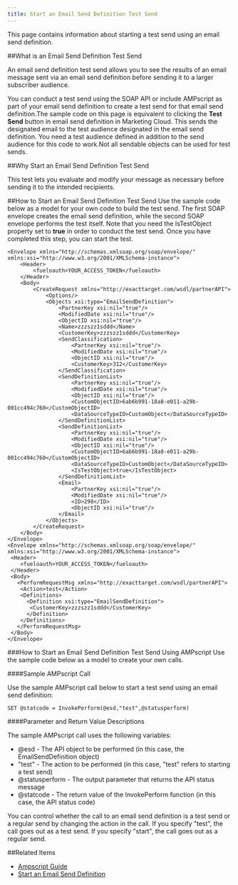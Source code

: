 ```yaml
---
title: Start an Email Send Definition Test Send
---
```

<p>This page contains information  about starting a test send using an email send definition.</p>

##What is an Email Send Definition Test Send
<p>An email send definition test send allows you to see the results of an email message sent via an email send definition before sending it to a larger subscriber audience.</p>
<p>You can conduct a test send using the SOAP API or include AMPscript as part of your email send definition to create a test send for that email send definition.The sample code on this page is equivalent to clicking the <strong>Test Send</strong> button in email send definition in Marketing Cloud. This sends the designated email to the test audience designated in the email send definition. You need a test audience defined in addition to the send audience for this code to work.Not all sendable objects can be used for test sends.</p>

##Why Start an Email Send Definition Test Send
<p>This test lets you evaluate and modify your message as necessary before sending it to the intended recipients.</p>

##How to Start an Email Send Definition Test Send
Use the sample code below as a model for your own code to build the test send. The first SOAP envelope creates the email send definition, while the second SOAP envelope performs the test itself. Note that you need the IsTestObject property set to <strong>true</strong> in order to conduct the test send. Once you have completed this step, you can start the test.

```
<Envelope xmlns="http://schemas.xmlsoap.org/soap/envelope/" xmlns:xsi="http://www.w3.org/2001/XMLSchema-instance">
	<Header>
		<fueloauth>YOUR_ACCESS_TOKEN</fueloauth>
	</Header>
	<Body>
		<CreateRequest xmlns="http://exacttarget.com/wsdl/partnerAPI">
			<Options/>
			<Objects xsi:type="EmailSendDefinition">
				<PartnerKey xsi:nil="true"/>
				<ModifiedDate xsi:nil="true"/>
				<ObjectID xsi:nil="true"/>
				<Name>zzzszz1sddd</Name>
				<CustomerKey>zzzszz1sddd</CustomerKey>
				<SendClassification>
					<PartnerKey xsi:nil="true"/>
					<ModifiedDate xsi:nil="true"/>
					<ObjectID xsi:nil="true"/>
					<CustomerKey>312</CustomerKey>
				</SendClassification>
				<SendDefinitionList>
					<PartnerKey xsi:nil="true"/>
					<ModifiedDate xsi:nil="true"/>
					<ObjectID xsi:nil="true"/>
					<CustomObjectID>6ab6b991-18a8-e011-a29b-001cc494c760</CustomObjectID>
					<DataSourceTypeID>CustomObject</DataSourceTypeID>
				</SendDefinitionList>
				<SendDefinitionList>
					<PartnerKey xsi:nil="true"/>
					<ModifiedDate xsi:nil="true"/>
					<ObjectID xsi:nil="true"/>
					<CustomObjectID>6ab6b991-18a8-e011-a29b-001cc494c760</CustomObjectID>
					<DataSourceTypeID>CustomObject</DataSourceTypeID>
					<IsTestObject>true</IsTestObject>
				</SendDefinitionList>
				<Email>
					<PartnerKey xsi:nil="true"/>
					<ModifiedDate xsi:nil="true"/>
					<ID>298</ID>
					<ObjectID xsi:nil="true"/>
				</Email>
			</Objects>
		</CreateRequest>
	</Body>
</Envelope>
<Envelope xmlns="http://schemas.xmlsoap.org/soap/envelope/" xmlns:xsi="http://www.w3.org/2001/XMLSchema-instance">
 <Header>
  	<fueloauth>YOUR_ACCESS_TOKEN</fueloauth>
 </Header>
 <Body>
   <PerformRequestMsg xmlns="http://exacttarget.com/wsdl/partnerAPI">
    <Action>test</Action>
    <Definitions>
      <Definition xsi:type="EmailSendDefinition">
       <CustomerKey>zzzszz1sddd</CustomerKey>
      </Definition>
    </Definitions>
   </PerformRequestMsg>
 </Body>
</Envelope>
```
###How to Start an Email Send Definition Test Send Using AMPscript
Use the sample code below as a model to create your own calls.

####Sample AMPscript Call
<p>Use the sample AMPscript call below to start a test send using an email send definition:</p>
<p><code>SET @statcode = InvokePerform(@esd,"test",@statusperform)</code></p>

####Parameter and Return Value Descriptions
<p>The sample AMPscript call uses the following variables:</p>
<ul>
<li>@esd - The API object to be performed (in this case, the EmailSendDefinition object)</li>
<li>"test" - The action to be performed (in this case, "test" refers to starting a test send)</li>
<li>@statusperform - The output parameter that returns the API status message</li>
<li>@statcode - The return value of the InvokePerform function (in this case, the API status code)</li>
</ul>
<p>You can control whether the call to an email send definition is a test send or a regular send by changing the action in the call. If you specify "test", the call goes out as a test send. If you specify "start", the call goes out as a regular send.</p>

##Related Items
* [Ampscript Guide](https://developer.salesforce.com/docs/atlas.en-us.mc-programmatic-content.meta/mc-programmatic-content/index.htm)
* [Start an Email Send Definition](starting_an_email_send_definition.htm)
